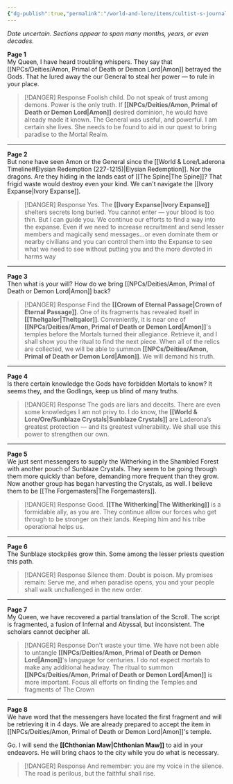 ```yaml
---
{"dg-publish":true,"permalink":"/world-and-lore/items/cultist-s-journal/","tags":["Wondrous","Item"]}
---
```



*Date uncertain. Sections appear to span many months, years, or even decades.*

**Page 1**  
My Queen, I have heard troubling whispers. They say that [[NPCs/Deities/Amon, Primal of Death or Demon Lord\|Amon]] betrayed the Gods. That he lured away the our General to steal her power — to rule in your place.

> [!DANGER] Response
> Foolish child. Do not speak of trust among demons. Power is the only truth. If **[[NPCs/Deities/Amon, Primal of Death or Demon Lord\|Amon]]** desired dominion, he would have already made it known. The General was useful, and powerful. I am certain she lives. She needs to be found to aid in our quest to bring paradise to the Mortal Realm.
> 

---

**Page 2**  
But none have seen Amon or the General since the [[World & Lore/Laderona Timeline#Elysian Redemption (227-1215)\|Elysian Redemption]]. Nor the dragons. Are they hiding in the lands east of [[The Spine\|The Spine]]? That frigid waste would destroy even your kind. We can't navigate the [[Ivory Expanse\|Ivory Expanse]].

> [!DANGER] Response
> Yes. The **[[Ivory Expanse\|Ivory Expanse]]** shelters secrets long buried. You cannot enter — your blood is too thin. But I can guide you. We continue our efforts to find a way into the expanse. Even if we need to increase recruitment and send lesser members and magically send messages...or even dominate them or nearby civilians and you can control them into the Expanse to see what we need to see without putting you and the more devoted in harms way
> 

---

**Page 3**  
Then what is your will? How do we bring [[NPCs/Deities/Amon, Primal of Death or Demon Lord\|Amon]] back?

> [!DANGER] Response
> Find the **[[Crown of Eternal Passage\|Crown of Eternal Passage]]**. One of its fragments has revealed itself in **[[Theltgalor\|Theltgalor]]**. Conveniently, it is near one of **[[NPCs/Deities/Amon, Primal of Death or Demon Lord\|Amon]]**'s temples before the Mortals turned their allegiance. Retrieve it, and I shall show you the ritual to find the next piece. When all of the relics are collected, we will be able to summon **[[NPCs/Deities/Amon, Primal of Death or Demon Lord\|Amon]]**. We will demand his truth.

---

**Page 4**  
Is there certain knowledge the Gods have forbidden Mortals to know? It seems they, and the Godlings, keep us blind of many truths. 

> [!DANGER] Response
> The gods are liars and deceits. There are even some knowledges I am not privy to. I do know, the **[[World & Lore/Ore/Sunblaze Crystals\|Sunblaze Crystals]]** are Laderona’s greatest protection — and its greatest vulnerability. We shall use this power to strengthen our own.

---

**Page 5**  
We just sent messengers to supply the Witherking in the Shambled Forest with another pouch of Sunblaze Crystals. They seem to be going through them more quickly than before, demanding more frequent than they grow. Now another group has began harvesting the Crystals, as well. I believe them to be [[The Forgemasters\|The Forgemasters]]. 
  

> [!DANGER] Response
> Good. **[[The Witherking\|The Witherking]]** is a formidable ally, as you are. They continue allow our forces who get through to be stronger on their lands. Keeping him and his tribe operational helps us.

---

**Page 6**  
The Sunblaze stockpiles grow thin. Some among the lesser priests question this path.


> [!DANGER] Response
> Silence them. Doubt is poison. My promises remain: Serve me, and when paradise opens, you and your people shall walk unchallenged in the new order.

---

**Page 7**  
My Queen, we have recovered a partial translation of the Scroll. The script is fragmented, a fusion of Infernal and Abyssal, but inconsistent. The scholars cannot decipher all.

> [!DANGER] Response
> Don't waste your time. We have not been able to untangle **[[NPCs/Deities/Amon, Primal of Death or Demon Lord\|Amon]]**'s language for centuries. I do not expect mortals to make any additional headway. The ritual to summon **[[NPCs/Deities/Amon, Primal of Death or Demon Lord\|Amon]]** is more important. Focus all efforts on finding the Temples and fragments of The Crown

---

**Page 8**  
We have word that the messengers have located the first fragment and will be retrieving it in 4 days. We are already prepared to accept the item in [[NPCs/Deities/Amon, Primal of Death or Demon Lord\|Amon]]'s temple.

Go. I will send the **[[Chthonian Maw\|Chthonian Maw]]** to aid in your endeavors. He will bring chaos to the city while you do what is necessary. 

> [!DANGER] Response
> And remember: you are my voice in the silence. The road is perilous, but the faithful shall rise.

